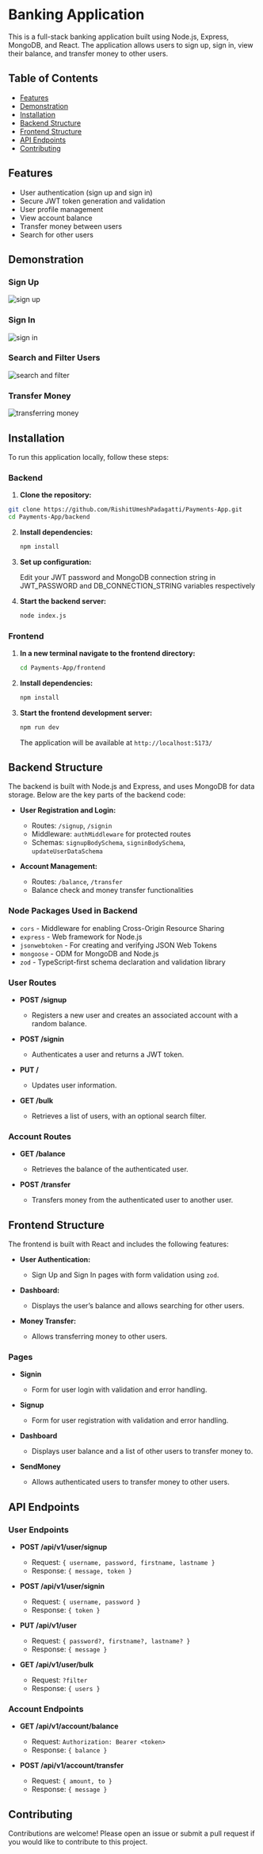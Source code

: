 # Banking Application

This is a full-stack banking application built using Node.js, Express, MongoDB, and React. The application allows users to sign up, sign in, view their balance, and transfer money to other users.

## Table of Contents

- [Features](#features)
- [Demonstration](#demonstration)
- [Installation](#installation)
- [Backend Structure](#backend-structure)
- [Frontend Structure](#frontend-structure)
- [API Endpoints](#api-endpoints)
- [Contributing](#contributing)

## Features

- User authentication (sign up and sign in)
- Secure JWT token generation and validation
- User profile management
- View account balance
- Transfer money between users
- Search for other users

## Demonstration

### Sign Up
![sign up](https://github.com/RishitUmeshPadagatti/Payments-App/assets/150834740/4d861593-2739-45f2-aac4-76e5da79351c)

### Sign In
![sign in](https://github.com/RishitUmeshPadagatti/Payments-App/assets/150834740/a2dc0688-be3b-4d01-8be9-08becdb54813)

### Search and Filter Users
![search and filter](https://github.com/RishitUmeshPadagatti/Payments-App/assets/150834740/3e0df67c-90bb-4dec-bbfb-800ff99b63b6)

### Transfer Money
![transferring money](https://github.com/RishitUmeshPadagatti/Payments-App/assets/150834740/f99ecb86-b604-4ab2-9a70-b8bb6abb3e93)

## Installation

To run this application locally, follow these steps:

### Backend

1. **Clone the repository:**

  ```bash
  git clone https://github.com/RishitUmeshPadagatti/Payments-App.git
  cd Payments-App/backend
  ```

2. **Install dependencies:**

   ```bash
   npm install
   ```

3. **Set up configuration:**

   Edit your JWT password and MongoDB connection string in JWT_PASSWORD and DB_CONNECTION_STRING variables respectively

4. **Start the backend server:**

   ```bash
   node index.js
   ```

### Frontend

1. **In a new terminal navigate to the frontend directory:**

   ```bash
   cd Payments-App/frontend
   ```

2. **Install dependencies:**

   ```bash
   npm install
   ```

3. **Start the frontend development server:**

   ```bash
   npm run dev
   ```

   The application will be available at `http://localhost:5173/`

## Backend Structure

The backend is built with Node.js and Express, and uses MongoDB for data storage. Below are the key parts of the backend code:

- **User Registration and Login:**
  - Routes: `/signup`, `/signin`
  - Middleware: `authMiddleware` for protected routes
  - Schemas: `signupBodySchema`, `signinBodySchema`, `updateUserDataSchema`

- **Account Management:**
  - Routes: `/balance`, `/transfer`
  - Balance check and money transfer functionalities

### Node Packages Used in Backend

- `cors` - Middleware for enabling Cross-Origin Resource Sharing
- `express` - Web framework for Node.js
- `jsonwebtoken` - For creating and verifying JSON Web Tokens
- `mongoose` - ODM for MongoDB and Node.js
- `zod` - TypeScript-first schema declaration and validation library

### User Routes

- **POST /signup**
  - Registers a new user and creates an associated account with a random balance.

- **POST /signin**
  - Authenticates a user and returns a JWT token.

- **PUT /**
  - Updates user information.

- **GET /bulk**
  - Retrieves a list of users, with an optional search filter.

### Account Routes

- **GET /balance**
  - Retrieves the balance of the authenticated user.

- **POST /transfer**
  - Transfers money from the authenticated user to another user.

## Frontend Structure

The frontend is built with React and includes the following features:

- **User Authentication:**
  - Sign Up and Sign In pages with form validation using `zod`.

- **Dashboard:**
  - Displays the user’s balance and allows searching for other users.

- **Money Transfer:**
  - Allows transferring money to other users.

### Pages

- **Signin**
  - Form for user login with validation and error handling.

- **Signup**
  - Form for user registration with validation and error handling.

- **Dashboard**
  - Displays user balance and a list of other users to transfer money to.

- **SendMoney**
  - Allows authenticated users to transfer money to other users.

## API Endpoints

### User Endpoints

- **POST /api/v1/user/signup**
  - Request: `{ username, password, firstname, lastname }`
  - Response: `{ message, token }`

- **POST /api/v1/user/signin**
  - Request: `{ username, password }`
  - Response: `{ token }`

- **PUT /api/v1/user**
  - Request: `{ password?, firstname?, lastname? }`
  - Response: `{ message }`

- **GET /api/v1/user/bulk**
  - Request: `?filter`
  - Response: `{ users }`

### Account Endpoints

- **GET /api/v1/account/balance**
  - Request: `Authorization: Bearer <token>`
  - Response: `{ balance }`

- **POST /api/v1/account/transfer**
  - Request: `{ amount, to }`
  - Response: `{ message }`

## Contributing

Contributions are welcome! Please open an issue or submit a pull request if you would like to contribute to this project.
